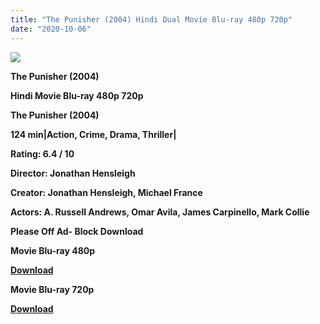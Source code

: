 ```yaml
---
title: "The Punisher (2004) Hindi Dual Movie Blu-ray 480p 720p"
date: "2020-10-06"
---
```


[**![](https://1.bp.blogspot.com/-ZyqxVoag-r8/Xv7D6_udWaI/AAAAAAAAD0Y/dMbKyf0O-GwwxNF3UodceBg9P4LL2d_igCLcBGAsYHQ/s1600/pojnnhffyujhh7753211.jpg)**](https://1.bp.blogspot.com/-ZyqxVoag-r8/Xv7D6_udWaI/AAAAAAAAD0Y/dMbKyf0O-GwwxNF3UodceBg9P4LL2d_igCLcBGAsYHQ/s1600/pojnnhffyujhh7753211.jpg)

 **The Punisher (2004)**

**Hindi Movie Blu-ray 480p 720p** 

**The Punisher (2004)**

**124 min|Action, Crime, Drama, Thriller|**

**Rating: 6.4 / 10** 

**Director: Jonathan Hensleigh**

**Creator: Jonathan Hensleigh, Michael France**

**Actors: A. Russell Andrews, Omar Avila, James Carpinello, Mark Collie**

**Please Off Ad- Block Download**

 **Movie Blu-ray 480p** 

**[Download](https://zee.gl/XAmB)** 

 **Movie Blu-ray 720p** 

**[Download](https://zee.gl/MtuuG)**
